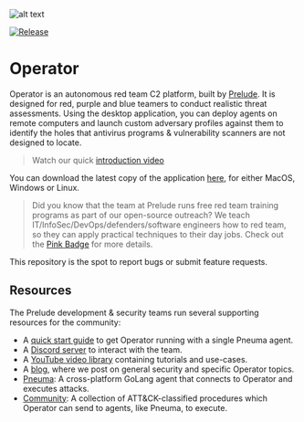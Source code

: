 ![alt text](background.png)

[![Release](https://img.shields.io/badge/dynamic/json?color=blue&label=Release&prefix=v&query=tag_name&url=https%3A%2F%2Fapi.github.com%2Frepos%2Fpreludeorg%2Foperator-support%2Freleases%2Flatest)](https://github.com/preludeorg/operator-support/releases)
# Operator

Operator is an autonomous red team C2 platform, built by [Prelude](https://prelude.org). It is designed for red, purple and blue teamers to conduct realistic threat assessments. Using the desktop application, you can deploy agents on remote computers and launch custom adversary profiles against them to identify the holes that antivirus programs & vulnerability scanners are not designed to locate.

> Watch our quick [introduction video](https://www.youtube.com/watch?v=Hz8K-jdqpBY)

You can download the latest copy of the application [here](https://www.prelude.org/download/current), for either MacOS, Windows or Linux.

> Did you know that the team at Prelude runs free red team training programs as part of our open-source outreach? We teach IT/InfoSec/DevOps/defenders/software engineers how to red team, so they can apply practical techniques to their day jobs. Check out the [Pink Badge](https://www.prelude.org/training/pinkbadge) for more details.

This repository is the spot to report bugs or submit feature requests.

## Resources

The Prelude development & security teams run several supporting resources for the community:

- A [quick start guide](docs/quickstart.md) to get Operator running with a single Pneuma agent.
- A [Discord server](https://discord.gg/NWURE99JzE) to interact with the team.
- A [YouTube video library](https://www.youtube.com/channel/UCZyx-PDZ_k7Vuzyqr4-qK9A) containing tutorials and use-cases.
- A [blog](https://feed.prelude.org), where we post on general security and specific Operator topics.
- [Pneuma](https://github.com/preludeorg/pneuma): A cross-platform GoLang agent that connects to Operator and executes attacks.
- [Community](https://github.com/preludeorg/community): A collection of ATT&CK-classified procedures which Operator can send to agents, like Pneuma, to execute.

